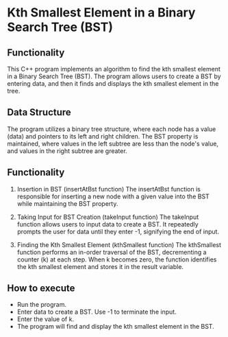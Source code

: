 # Kth Smallest Element in a Binary Search Tree (BST)
## Functionality
This C++ program implements an algorithm to find the kth smallest element in a Binary Search Tree (BST). The program allows users to create a BST by entering data, and then it finds and displays the kth smallest element in the tree.

## Data Structure
The program utilizes a binary tree structure, where each node has a value (data) and pointers to its left and right children. The BST property is maintained, where values in the left subtree are less than the node's value, and values in the right subtree are greater.

## Functionality
1. Insertion in BST (insertAtBst function)
The insertAtBst function is responsible for inserting a new node with a given value into the BST while maintaining the BST property.

2. Taking Input for BST Creation (takeInput function)
The takeInput function allows users to input data to create a BST. It repeatedly prompts the user for data until they enter -1, signifying the end of input.

3. Finding the Kth Smallest Element (kthSmallest function)
The kthSmallest function performs an in-order traversal of the BST, decrementing a counter (k) at each step. When k becomes zero, the function identifies the kth smallest element and stores it in the result variable.

## How to execute 
- Run the program.
- Enter data to create a BST. Use -1 to terminate the input.
- Enter the value of k.
- The program will find and display the kth smallest element in the BST.
